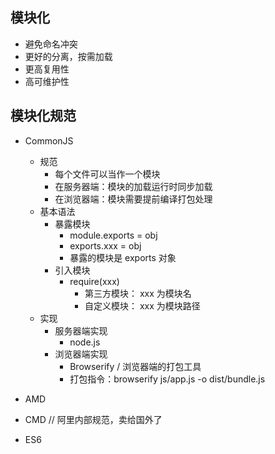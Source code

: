 ## 模块化
  - 避免命名冲突
  - 更好的分离，按需加载
  - 更高复用性
  - 高可维护性

## 模块化规范
  - CommonJS
    + 规范
      - 每个文件可以当作一个模块
      - 在服务器端：模块的加载运行时同步加载
      - 在浏览器端：模块需要提前编译打包处理
    + 基本语法
      - 暴露模块
        - module.exports = obj
        - exports.xxx = obj
        - 暴露的模块是 exports 对象
      - 引入模块
        - require(xxx)
          - 第三方模块： xxx 为模块名
          - 自定义模块： xxx 为模块路径
    + 实现
      - 服务器端实现
        - node.js
      - 浏览器端实现
        - Browserify / 浏览器端的打包工具
        - 打包指令：browserify js/app.js -o dist/bundle.js

  - AMD
  - CMD // 阿里内部规范，卖给国外了
  - ES6